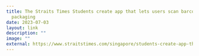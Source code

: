 ```yaml
---
title: The Straits Times Students create app that lets users scan barcodes on
  packaging
date: 2023-07-03
layout: link
description: ""
image: ""
external: https://www.straitstimes.com/singapore/students-create-app-that-lets-users-scan-barcodes-on-packaging-to-see-how-items-can-be-recycled
---
```

